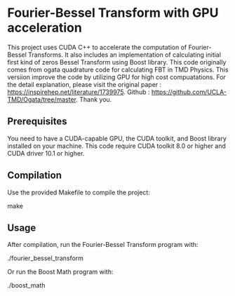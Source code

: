 # Fourier-Bessel Transform with GPU acceleration

This project uses CUDA C++ to accelerate the computation of Fourier-Bessel Transforms. It also includes an implementation of calculating initial first kind of zeros Bessel Transform using Boost library. This code originally comes from ogata quadrature code for calculating FBT in TMD Physics. This versiion improve the code by utilizing GPU for high cost compuatations. For the detail explanation, please visit the original paper : https://inspirehep.net/literature/1739975. Github : https://github.com/UCLA-TMD/Ogata/tree/master. Thank you.

## Prerequisites

You need to have a CUDA-capable GPU, the CUDA toolkit, and Boost library installed on your machine.
This code require CUDA toolkit 8.0 or higher and CUDA driver 10.1 or higher.

## Compilation

Use the provided Makefile to compile the project:

make

## Usage

After compilation, run the Fourier-Bessel Transform program with:

./fourier_bessel_transform

Or run the Boost Math program with:

./boost_math



